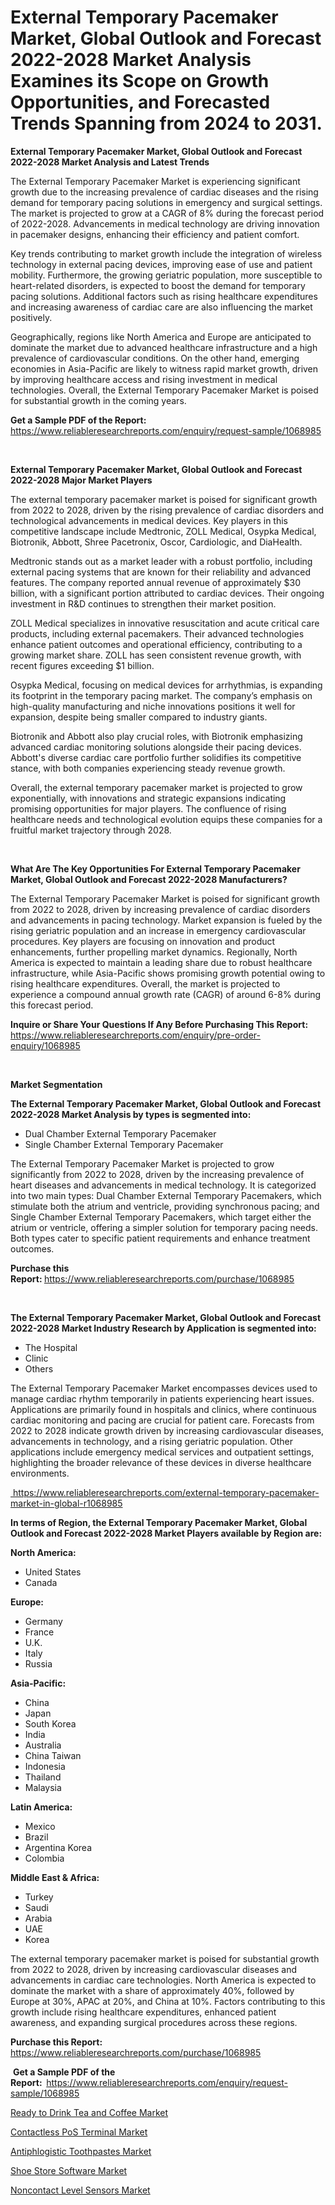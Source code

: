 <p><h1>External Temporary Pacemaker Market, Global Outlook and Forecast 2022-2028 Market Analysis Examines its Scope on Growth Opportunities, and Forecasted Trends Spanning from 2024 to 2031.</h1></p><p><strong>External Temporary Pacemaker Market, Global Outlook and Forecast 2022-2028 Market Analysis and Latest Trends</strong></p>
<p><p>The External Temporary Pacemaker Market is experiencing significant growth due to the increasing prevalence of cardiac diseases and the rising demand for temporary pacing solutions in emergency and surgical settings. The market is projected to grow at a CAGR of 8% during the forecast period of 2022-2028. Advancements in medical technology are driving innovation in pacemaker designs, enhancing their efficiency and patient comfort.</p><p>Key trends contributing to market growth include the integration of wireless technology in external pacing devices, improving ease of use and patient mobility. Furthermore, the growing geriatric population, more susceptible to heart-related disorders, is expected to boost the demand for temporary pacing solutions. Additional factors such as rising healthcare expenditures and increasing awareness of cardiac care are also influencing the market positively.</p><p>Geographically, regions like North America and Europe are anticipated to dominate the market due to advanced healthcare infrastructure and a high prevalence of cardiovascular conditions. On the other hand, emerging economies in Asia-Pacific are likely to witness rapid market growth, driven by improving healthcare access and rising investment in medical technologies. Overall, the External Temporary Pacemaker Market is poised for substantial growth in the coming years.</p></p>
<p><strong>Get a Sample PDF of the Report:&nbsp;</strong> <a href="https://www.reliableresearchreports.com/enquiry/request-sample/1068985">https://www.reliableresearchreports.com/enquiry/request-sample/1068985</a></p>
<p>&nbsp;</p>
<p><strong>External Temporary Pacemaker Market, Global Outlook and Forecast 2022-2028 Major Market Players</strong></p>
<p><p>The external temporary pacemaker market is poised for significant growth from 2022 to 2028, driven by the rising prevalence of cardiac disorders and technological advancements in medical devices. Key players in this competitive landscape include Medtronic, ZOLL Medical, Osypka Medical, Biotronik, Abbott, Shree Pacetronix, Oscor, Cardiologic, and DiaHealth.</p><p>Medtronic stands out as a market leader with a robust portfolio, including external pacing systems that are known for their reliability and advanced features. The company reported annual revenue of approximately $30 billion, with a significant portion attributed to cardiac devices. Their ongoing investment in R&D continues to strengthen their market position.</p><p>ZOLL Medical specializes in innovative resuscitation and acute critical care products, including external pacemakers. Their advanced technologies enhance patient outcomes and operational efficiency, contributing to a growing market share. ZOLL has seen consistent revenue growth, with recent figures exceeding $1 billion.</p><p>Osypka Medical, focusing on medical devices for arrhythmias, is expanding its footprint in the temporary pacing market. The company’s emphasis on high-quality manufacturing and niche innovations positions it well for expansion, despite being smaller compared to industry giants.</p><p>Biotronik and Abbott also play crucial roles, with Biotronik emphasizing advanced cardiac monitoring solutions alongside their pacing devices. Abbott's diverse cardiac care portfolio further solidifies its competitive stance, with both companies experiencing steady revenue growth.</p><p>Overall, the external temporary pacemaker market is projected to grow exponentially, with innovations and strategic expansions indicating promising opportunities for major players. The confluence of rising healthcare needs and technological evolution equips these companies for a fruitful market trajectory through 2028.</p></p>
<p>&nbsp;</p>
<p><strong>What Are The Key Opportunities For External Temporary Pacemaker Market, Global Outlook and Forecast 2022-2028 Manufacturers?</strong></p>
<p><p>The External Temporary Pacemaker Market is poised for significant growth from 2022 to 2028, driven by increasing prevalence of cardiac disorders and advancements in pacing technology. Market expansion is fueled by the rising geriatric population and an increase in emergency cardiovascular procedures. Key players are focusing on innovation and product enhancements, further propelling market dynamics. Regionally, North America is expected to maintain a leading share due to robust healthcare infrastructure, while Asia-Pacific shows promising growth potential owing to rising healthcare expenditures. Overall, the market is projected to experience a compound annual growth rate (CAGR) of around 6-8% during this forecast period.</p></p>
<p><strong>Inquire or Share Your Questions If Any Before Purchasing This Report:</strong> <a href="https://www.reliableresearchreports.com/enquiry/pre-order-enquiry/1068985">https://www.reliableresearchreports.com/enquiry/pre-order-enquiry/1068985</a></p>
<p>&nbsp;</p>
<p><strong>Market Segmentation</strong></p>
<p><strong>The External Temporary Pacemaker Market, Global Outlook and Forecast 2022-2028 Market Analysis by types is segmented into:</strong></p>
<p><ul><li>Dual Chamber External Temporary Pacemaker</li><li>Single Chamber External Temporary Pacemaker</li></ul></p>
<p><p>The External Temporary Pacemaker Market is projected to grow significantly from 2022 to 2028, driven by the increasing prevalence of heart diseases and advancements in medical technology. It is categorized into two main types: Dual Chamber External Temporary Pacemakers, which stimulate both the atrium and ventricle, providing synchronous pacing; and Single Chamber External Temporary Pacemakers, which target either the atrium or ventricle, offering a simpler solution for temporary pacing needs. Both types cater to specific patient requirements and enhance treatment outcomes.</p></p>
<p><strong>Purchase this Report:&nbsp;</strong><a href="https://www.reliableresearchreports.com/purchase/1068985">https://www.reliableresearchreports.com/purchase/1068985</a></p>
<p>&nbsp;</p>
<p><strong>The External Temporary Pacemaker Market, Global Outlook and Forecast 2022-2028 Market Industry Research by Application is segmented into:</strong></p>
<p><ul><li>The Hospital</li><li>Clinic</li><li>Others</li></ul></p>
<p><p>The External Temporary Pacemaker Market encompasses devices used to manage cardiac rhythm temporarily in patients experiencing heart issues. Applications are primarily found in hospitals and clinics, where continuous cardiac monitoring and pacing are crucial for patient care. Forecasts from 2022 to 2028 indicate growth driven by increasing cardiovascular diseases, advancements in technology, and a rising geriatric population. Other applications include emergency medical services and outpatient settings, highlighting the broader relevance of these devices in diverse healthcare environments.</p></p>
<p><a href="https://www.reliableresearchreports.com/external-temporary-pacemaker-market-in-global-r1068985">&nbsp;https://www.reliableresearchreports.com/external-temporary-pacemaker-market-in-global-r1068985</a></p>
<p><strong>In terms of Region, the External Temporary Pacemaker Market, Global Outlook and Forecast 2022-2028 Market Players available by Region are:</strong></p>
<p>
    <p> <strong> North America: </strong>
        <ul>
            <li>United States</li>
            <li>Canada</li>
        </ul>
        </p> 
    <p> <strong> Europe: </strong>
        <ul>
            <li>Germany</li>
            <li>France</li>
            <li>U.K.</li>
            <li>Italy</li>
            <li>Russia</li>
        </ul>
        </p> 
    <p> <strong> Asia-Pacific: </strong>
        <ul>
            <li>China</li>
            <li>Japan</li>
            <li>South Korea</li>
            <li>India</li>
            <li>Australia</li>
            <li>China Taiwan</li>
            <li>Indonesia</li>
            <li>Thailand</li>
            <li>Malaysia</li>
        </ul>
        </p> 
    <p> <strong> Latin America: </strong>
        <ul>
            <li>Mexico</li>
            <li>Brazil</li>
            <li>Argentina Korea</li>
            <li>Colombia</li>
        </ul>
        </p> 
    <p> <strong> Middle East & Africa: </strong>
        <ul>
            <li>Turkey</li>
            <li>Saudi</li>
            <li>Arabia</li>
            <li>UAE</li>
            <li>Korea</li>
        </ul>
    </p>
    </p>
<p><p>The external temporary pacemaker market is poised for substantial growth from 2022 to 2028, driven by increasing cardiovascular diseases and advancements in cardiac care technologies. North America is expected to dominate the market with a share of approximately 40%, followed by Europe at 30%, APAC at 20%, and China at 10%. Factors contributing to this growth include rising healthcare expenditures, enhanced patient awareness, and expanding surgical procedures across these regions.</p></p>
<p><strong>Purchase this Report: </strong><a href="https://www.reliableresearchreports.com/purchase/1068985">https://www.reliableresearchreports.com/purchase/1068985</a></p>
<p>&nbsp;<strong>Get a Sample PDF of the Report:&nbsp;&nbsp;</strong><a href="https://www.reliableresearchreports.com/enquiry/request-sample/1068985">https://www.reliableresearchreports.com/enquiry/request-sample/1068985</a></p>
<p><strong></strong></p>
<p><p><a href="https://www.linkedin.com/pulse/strategic-market-insights-navigating-global-ready-drink-6xgee?trackingId=AiJcYdKvTQWEjJ7S1s6gmw%3D%3D">Ready to Drink Tea and Coffee Market</a></p><p><a href="https://medium.com/@jennyflatoue9/global-contactless-pos-terminal-market-focus-on-product-type-hardware-software-end-user-and-4cad58705e78">Contactless PoS Terminal Market</a></p><p><a href="https://issuu.com/reportprime-2/docs/antiphlogistic-toothpastes-market-s_48a5c750beab42">Antiphlogistic Toothpastes Market</a></p><p><a href="https://medium.com/@jennyflatoue9/shoe-store-software-market-trends-and-analysis-opportunities-and-challenges-for-future-growth-0ecadfdcd8b7">Shoe Store Software Market</a></p><p><a href="https://issuu.com/reportprime-2/docs/noncontact-level-sensors-market-siz_a7693c23c3d44f">Noncontact Level Sensors Market</a></p></p>